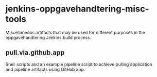 # jenkins-oppgavehandtering-misc-tools
Miscellaneous artifacts that may be used for different purposes in the oppgavehandtering Jenkins build process.

## pull.via.github.app
Shell scripts and an example pipeline script to achieve pulling application and pipeline artifacts using GitHub app.
